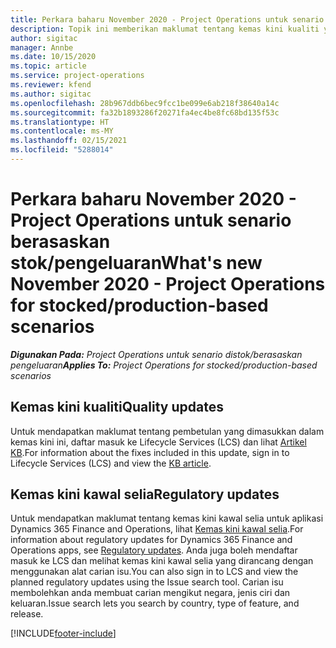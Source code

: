 ```yaml
---
title: Perkara baharu November 2020 - Project Operations untuk senario berasaskan stok/pengeluaran
description: Topik ini memberikan maklumat tentang kemas kini kualiti yang tersedia dalam keluaran November 2020 bagi Project Operations untuk senario berasaskan pengeluaran stok.
author: sigitac
manager: Annbe
ms.date: 10/15/2020
ms.topic: article
ms.service: project-operations
ms.reviewer: kfend
ms.author: sigitac
ms.openlocfilehash: 28b967ddb6bec9fcc1be099e6ab218f38640a14c
ms.sourcegitcommit: fa32b1893286f20271fa4ec4be8fc68bd135f53c
ms.translationtype: HT
ms.contentlocale: ms-MY
ms.lasthandoff: 02/15/2021
ms.locfileid: "5288014"
---
```

# <a name="whats-new-november-2020---project-operations-for-stockedproduction-based-scenarios"></a><span data-ttu-id="ccdf5-103">Perkara baharu November 2020 - Project Operations untuk senario berasaskan stok/pengeluaran</span><span class="sxs-lookup"><span data-stu-id="ccdf5-103">What's new November 2020 - Project Operations for stocked/production-based scenarios</span></span>

<span data-ttu-id="ccdf5-104">_**Digunakan Pada:** Project Operations untuk senario distok/berasaskan pengeluaran_</span><span class="sxs-lookup"><span data-stu-id="ccdf5-104">_**Applies To:** Project Operations for stocked/production-based scenarios_</span></span>

## <a name="quality-updates"></a><span data-ttu-id="ccdf5-105">Kemas kini kualiti</span><span class="sxs-lookup"><span data-stu-id="ccdf5-105">Quality updates</span></span>

<span data-ttu-id="ccdf5-106">Untuk mendapatkan maklumat tentang pembetulan yang dimasukkan dalam kemas kini ini, daftar masuk ke Lifecycle Services (LCS) dan lihat [Artikel KB](https://fix.lcs.dynamics.com/Issue/Details?bugId=488609&amp;dbType=3&amp;qc=8251e8e1d5e2386de850599926c1adc3fec8e2ba25308036d22cdfe0a1c28fc7).</span><span class="sxs-lookup"><span data-stu-id="ccdf5-106">For information about the fixes included in this update, sign in to Lifecycle Services (LCS) and view the [KB article](https://fix.lcs.dynamics.com/Issue/Details?bugId=488609&amp;dbType=3&amp;qc=8251e8e1d5e2386de850599926c1adc3fec8e2ba25308036d22cdfe0a1c28fc7).</span></span>

## <a name="regulatory-updates"></a><span data-ttu-id="ccdf5-107">Kemas kini kawal selia</span><span class="sxs-lookup"><span data-stu-id="ccdf5-107">Regulatory updates</span></span>

<span data-ttu-id="ccdf5-108">Untuk mendapatkan maklumat tentang kemas kini kawal selia untuk aplikasi Dynamics 365 Finance and Operations, lihat [Kemas kini kawal selia](https://docs.microsoft.com/dynamics365/finance/localizations/regulatory-updates).</span><span class="sxs-lookup"><span data-stu-id="ccdf5-108">For information about regulatory updates for Dynamics 365 Finance and Operations apps, see [Regulatory updates](https://docs.microsoft.com/dynamics365/finance/localizations/regulatory-updates).</span></span> <span data-ttu-id="ccdf5-109">Anda juga boleh mendaftar masuk ke LCS dan melihat kemas kini kawal selia yang dirancang dengan menggunakan alat carian isu.</span><span class="sxs-lookup"><span data-stu-id="ccdf5-109">You can also sign in to LCS and view the planned regulatory updates using the Issue search tool.</span></span> <span data-ttu-id="ccdf5-110">Carian isu membolehkan anda membuat carian mengikut negara, jenis ciri dan keluaran.</span><span class="sxs-lookup"><span data-stu-id="ccdf5-110">Issue search lets you search by country, type of feature, and release.</span></span>


[!INCLUDE[footer-include](../../includes/footer-banner.md)]